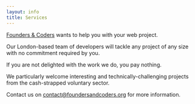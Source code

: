 ```yaml
---
layout: info
title: Services
---
```

[Founders & Coders](http://foundersandcoders.org/) wants to help you with your web project.

Our London-based team of developers will tackle any project of any size with no commitment required by you. 

If you are not delighted with the work we do, you pay nothing.

We particularly welcome interesting and technically-challenging projects from the cash-strapped voluntary sector.

Contact us on [contact@foundersandcoders.org](contact@foundersandcoders.org) for more information.

